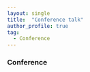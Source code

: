 ```yaml
---
layout: single
title:  "Conference talk"
author_profile: true
tag: 
  - Conference
---
```


### Conference
